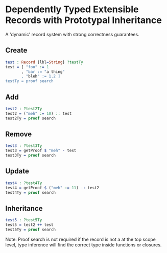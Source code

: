 # Dependently Typed Extensible Records with Prototypal Inheritance

A 'dynamic' record system with strong correctness guarantees.

## Create
```idris
test : Record {lbl=String} ?testTy
test = [ "foo" := 1
       , "bar := "a thing"
       , "bleh" := 1.2 ]
testTy = proof search
```

## Add
```idris
test2 : ?test2Ty
test2 = ("meh" := 10) :: test
test2Ty = proof search
```

## Remove
```idris
test3 : ?test3Ty
test3 = getProof $ "meh" - test
test3Ty = proof search
```

## Update
```idris
test4 : ?test4Ty
test4 = getProof $ ("meh" := 11) -: test2
test4Ty = proof search
```

## Inheritance
``` idris
test5 : ?test5Ty
test5 = test2 ++ test
test5Ty = proof search
```

Note: Proof search is not required if the record is not a at the top scope level,
type inference will find the correct type inside functions or closures.

